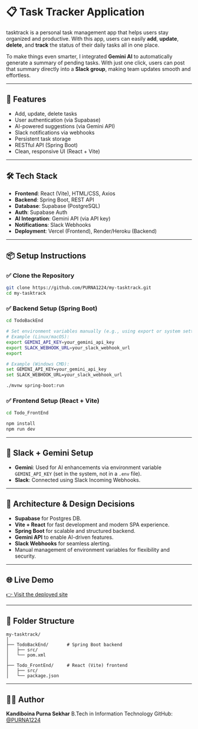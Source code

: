 # 📋 Task Tracker Application

tasktrack is a personal task management app that helps users stay organized and productive. With this app, users can easily **add**, **update**, **delete**, and **track** the status of their daily tasks all in one place.

To make things even smarter, I integrated **Gemini AI** to automatically generate a summary of pending tasks. With just one click, users can post that summary directly into a **Slack group**, making team updates smooth and effortless.

---

## 🚀 Features

* Add, update, delete tasks
* User authentication (via Supabase)
* AI-powered suggestions (via Gemini API)
* Slack notifications via webhooks
* Persistent task storage
* RESTful API (Spring Boot)
* Clean, responsive UI (React + Vite)

---

## 🛠️ Tech Stack

* **Frontend**: React (Vite), HTML/CSS, Axios
* **Backend**: Spring Boot, REST API
* **Database**: Supabase (PostgreSQL)
* **Auth**: Supabase Auth
* **AI Integration**: Gemini API (via API key)
* **Notifications**: Slack Webhooks
* **Deployment**: Vercel (Frontend), Render/Heroku (Backend)

---

## 📦 Setup Instructions

### ✅ Clone the Repository

```bash
git clone https://github.com/PURNA1224/my-tasktrack.git
cd my-tasktrack
```

### ✅ Backend Setup (Spring Boot)

```bash
cd TodoBackEnd

# Set environment variables manually (e.g., using export or system settings)
# Example (Linux/macOS):
export GEMINI_API_KEY=your_gemini_api_key
export SLACK_WEBHOOK_URL=your_slack_webhook_url
export 

# Example (Windows CMD):
set GEMINI_API_KEY=your_gemini_api_key
set SLACK_WEBHOOK_URL=your_slack_webhook_url

./mvnw spring-boot:run
```

### ✅ Frontend Setup (React + Vite)

```bash
cd Todo_FrontEnd

npm install
npm run dev
```

---

## 💬 Slack + Gemini Setup

* **Gemini**: Used for AI enhancements via environment variable `GEMINI_API_KEY` (set in the system, not in a `.env` file).
* **Slack**: Connected using Slack Incoming Webhooks.

---

## 🧠 Architecture & Design Decisions

* **Supabase** for Postgres DB.
* **Vite + React** for fast development and modern SPA experience.
* **Spring Boot** for scalable and structured backend.
* **Gemini API** to enable AI-driven features.
* **Slack Webhooks** for seamless alerting.
* Manual management of environment variables for flexibility and security.

---

## 🌐 Live Demo

[👉 Visit the deployed site](https://my-tasktrack.netlify.app/)

---

## 📁 Folder Structure

```
my-tasktrack/
│
├── TodoBackEnd/       # Spring Boot backend
│   ├── src/
│   └── pom.xml
│
├── Todo_FrontEnd/     # React (Vite) frontend
│   ├── src/
│   └── package.json
```

---

## 🧑‍💻 Author

**Kandiboina Purna Sekhar**
B.Tech in Information Technology
GitHub: [@PURNA1224](https://github.com/PURNA1224)
